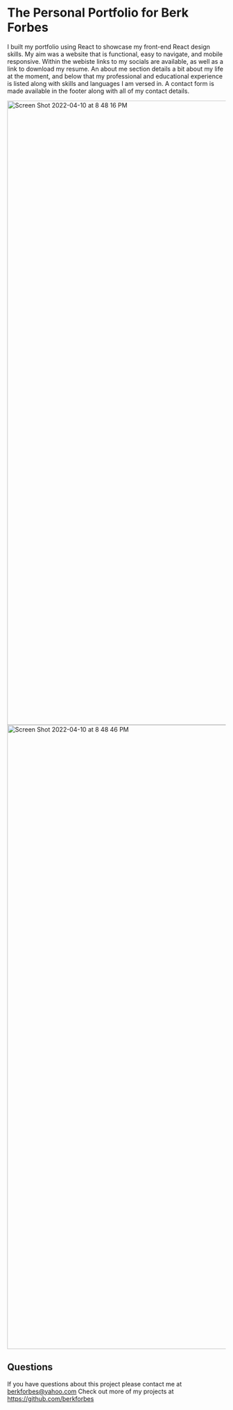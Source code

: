 # The Personal Portfolio for Berk Forbes
  
I built my portfolio using React to showcase my front-end React design skills. My aim was a website that is functional, easy to navigate, and mobile responsive. Within the webiste links to my socials are available, as well as a link to download my resume. An about me section details a bit about my life at the moment, and below that my professional and educational experience is listed along with skills and languages I am versed in. A contact form is made available in the footer along with all of my contact details. 



<img width="1440" alt="Screen Shot 2022-04-10 at 8 48 16 PM" src="https://user-images.githubusercontent.com/91864476/162656997-8d13cea9-76fe-446c-949b-35b6cb957c55.png">


<img width="1440" alt="Screen Shot 2022-04-10 at 8 48 46 PM" src="https://user-images.githubusercontent.com/91864476/162657053-bafe1475-2a92-453f-b6f1-11838d4e4c23.png">

  
## Questions
If you have questions about this project please contact me at berkforbes@yahoo.com
Check out more of my projects at https://github.com/berkforbes
  
